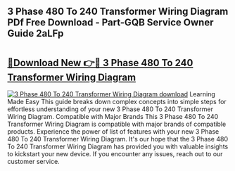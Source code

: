 ## 3 Phase 480 To 240 Transformer Wiring Diagram PDf Free Download - Part-GQB Service Owner Guide 2aLFp

# <h2><a href="http://dfqb2h7.blite.top/?on=3+Phase+480+To+240+Transformer+Wiring+Diagram">🔗Download New 👉🔴 3 Phase 480 To 240 Transformer Wiring Diagram</a></h2>

[![3 Phase 480 To 240 Transformer Wiring Diagram download](https://i.imgur.com/lujVjoI.png)](http://dfqb2h7.blite.top/?on=3+Phase+480+To+240+Transformer+Wiring+Diagram)
Learning Made Easy This guide breaks down complex concepts into simple steps for effortless understanding of your new 3 Phase 480 To 240 Transformer Wiring Diagram. Compatible with Major Brands This 3 Phase 480 To 240 Transformer Wiring Diagram is compatible with major brands of compatible products. Experience the power of list of features with your new 3 Phase 480 To 240 Transformer Wiring Diagram. It's our hope that the 3 Phase 480 To 240 Transformer Wiring Diagram has provided you with valuable insights to kickstart your new device. If you encounter any issues, reach out to our customer service.
